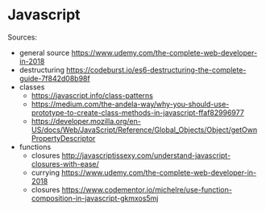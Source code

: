 # Javascript

Sources:
- general source https://www.udemy.com/the-complete-web-developer-in-2018
- destructuring https://codeburst.io/es6-destructuring-the-complete-guide-7f842d08b98f
- classes 
  - https://javascript.info/class-patterns 
  - https://medium.com/the-andela-way/why-you-should-use-prototype-to-create-class-methods-in-javascript-ffaf82996977
  - https://developer.mozilla.org/en-US/docs/Web/JavaScript/Reference/Global_Objects/Object/getOwnPropertyDescriptor
- functions
  - closures http://javascriptissexy.com/understand-javascript-closures-with-ease/
  - currying https://www.udemy.com/the-complete-web-developer-in-2018
  - closures https://www.codementor.io/michelre/use-function-composition-in-javascript-gkmxos5mj			
